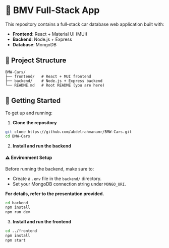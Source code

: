 # 🚗 BMV Full-Stack App

This repository contains a full-stack car database web application built with:

- **Frontend**: React + Material UI (MUI)
- **Backend**: Node.js + Express
- **Database**: MongoDB

## 📁 Project Structure

```
BMW-Cars/
├── frontend/   # React + MUI frontend
├── backend/    # Node.js + Express backend
└── README.md   # Root README (you are here)
```

## 🚀 Getting Started

To get up and running:

1. **Clone the repository**

```bash
git clone https://github.com/abdelrahmanamr/BMW-Cars.git
cd BMW-Cars
```

2. **Install and run the backend**

#### ⚠️ Environment Setup

Before running the backend, make sure to:

- Create a `.env` file in the `backend/` directory.
- Set your MongoDB connection string under `MONGO_URI`.

**For details, refer to the presentation provided.**

```bash
cd backend
npm install
npm run dev
```

3. **Install and run the frontend**

```bash
cd ../frontend
npm install
npm start
```
